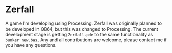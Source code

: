 # Zerfall
A game I'm developing using Processing.
Zerfall was originally planned to be developed in QB64, but this was changed to Processing. The current development stage
is getting `Zerfall.pde` to the same functionality as `bunker new.bas`. Any and all contributions are welcome, please contact me if you have any questions.
